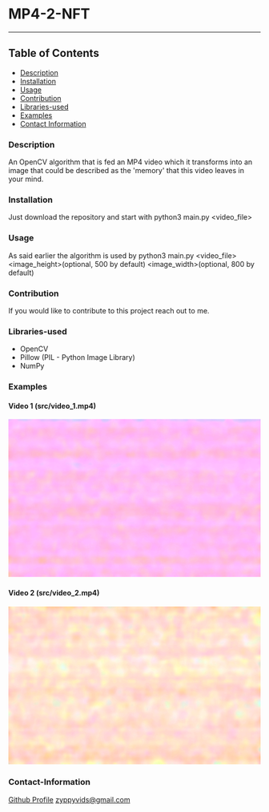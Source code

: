 # MP4-2-NFT
----

## Table of Contents
- [Description](#description)
- [Installation](#installation)
- [Usage](#usage)
- [Contribution](#contribution)
- [Libraries-used](#libraries-used)
- [Examples](#examples)
- [Contact Information](#contact-information)

### Description
An OpenCV algorithm that is fed an MP4 video which it transforms into an image that could be described as the 'memory' that this video leaves in your mind.

### Installation
Just download the repository and start with python3 main.py <video_file>

### Usage
As said earlier the algorithm is used by python3 main.py <video_file> <image_height>(optional, 500 by default) <image_width>(optional, 800 by default)

### Contribution
If you would like to contribute to this project reach out to me.

### Libraries-used
- OpenCV
- Pillow (PIL - Python Image Library)
- NumPy

### Examples

#### Video 1 (src/video_1.mp4)
![Video_1](https://github.com/zyppyvids/MP4-2-NFT/blob/e8964d30030aa8b265b12fa30147b0dcd51db94d/examples/generated-video.png)

#### Video 2 (src/video_2.mp4)
![Video_2](https://github.com/zyppyvids/MP4-2-NFT/blob/e8964d30030aa8b265b12fa30147b0dcd51db94d/examples/generated-video2.png)

### Contact-Information
[Github Profile](https://github.com/zyppyvids)
zyppyvids@gmail.com

